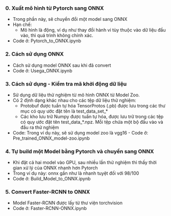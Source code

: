### 0. Xuất mô hình từ Pytorch sang ONNX
  - Trong phần này, sẽ chuyển đổi một model sang ONNX
  - Hạn chế:
    - Mô hình là động, ví dụ như thay đổi hành vi tùy thuộc vào dữ liệu đầu vào, thì quá trình không chính xác.
  - Code ở: Pytorch_to_ONNX.ipynb
### 2. Cách sử dụng ONNX
  - Cách sử dụng model ONNX sau khi đã convert
  - Code ở: Usega_ONNX.ipynb
### 3. Cách sử dụng - Kiểm tra mã khởi động dữ liệu
  - Sử dụng dữ liệu thử nghiệm từ mô hình ONNX từ Model Zoo.
  - Có 2 định dạng khác nhau cho các tệp dữ liệu thử nghiệm:
    - Protobuf được tuần tự hóa TensorProtos (.pb) được lưu trong các thư mục có quy ước đặt tên là test_data_set_*
    - Các kho lưu trữ Numpy được tuần tự hóa, được lưu trữ trong các tệp có quy ước đặt tên test_data_*.npz. Mỗi tệp chứa một bộ đầu vào và đầu ra thử nghiệm
  - Code: Trong ví dụ này, sẽ sử dụng model zoo là vgg16 - Code ở: Pre_trained_ONNX_model-zoo.ipynb
### 4. Tự build một Model bằng Pytorch và chuyển sang ONNX
  - Khi đặt cả hai model vào GPU, sau nhiều lần thử nghiệm thì thấy thời gian xử lý của ONNX nhanh hơn Pytorch
  - Trong ví dụ này: onnx gần như là nhanh tuyệt đối với 98/100
  - Code ở: Build_Model_to_ONNX.ipynb
### 5. Convert Faster-RCNN to ONNX
  - Model Faster-RCNN được lấy từ thư viện torchvision
  - Code ở: Faster-RCNN-ONNX.ipynb

